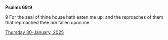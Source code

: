 **Psalms 69:9**

9 For the zeal of thine house hath eaten me up; and the reproaches of them that reproached thee are fallen upon me.

[Thursday 30-January, 2025](https://getbible.life/kjv/Psalms/69/9)

